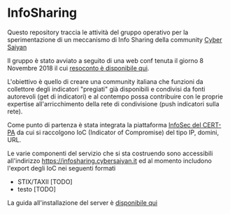 # InfoSharing
Questo repository traccia le attività del gruppo operativo per la sperimentazione di un meccanismo di Info Sharing della community [Cyber Saiyan](https://www.cybersaiyan.it)

Il gruppo è stato avviato a seguito di una web conf tenuta il giorno 8 Novembre 2018 il cui [resoconto è disponibile qui](https://docs.google.com/document/d/13PCWGlVvdOy226GXaWcnzkvl-7WfCyIUXTYGknrd9bg/edit).

L'obiettivo è quello di creare una community italiana che funzioni da collettore degli indicatori "pregiati" già disponibili e condivisi da fonti autorevoli (get di indicatori) e al contempo possa contribuire con le proprie expertise all'arricchimento della rete di condivisione (push indicatori sulla rete). 

Come punto di partenza è stata integrata la piattaforma [InfoSec del CERT-PA](https://infosec.cert-pa.it) da cui si raccolgono  IoC (Indicator of Compromise) del tipo IP, domini, URL.

Le varie componenti del servizio che si sta costruendo sono accessibili all'indirizzo https://infosharing.cybersaiyan.it ed al momento includono l'export degli IoC nei seguenti formati
* STIX/TAXII \[TODO\]
* testo \[TODO\]

La guida all'installazione del server è [disponibile qui](INSTALL-Server_software.md)
